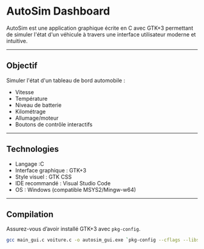 # AutoSim Dashboard

AutoSim est une application graphique écrite en C avec GTK+3 permettant de simuler l'état d'un véhicule à travers une interface utilisateur moderne et intuitive.

---

## Objectif

Simuler l'état d'un tableau de bord automobile :
- Vitesse
- Température
- Niveau de batterie
- Kilométrage
- Allumage/moteur
- Boutons de contrôle interactifs

---

## Technologies

- Langage :C 
- Interface graphique : GTK+3
- Style visuel : GTK CSS
- IDE recommandé : Visual Studio Code
- OS : Windows (compatible MSYS2/Mingw-w64)

---


## Compilation

Assurez-vous d’avoir installé GTK+3 avec `pkg-config`.

```bash
gcc main_gui.c voiture.c -o autosim_gui.exe `pkg-config --cflags --libs gtk+-3.0`

